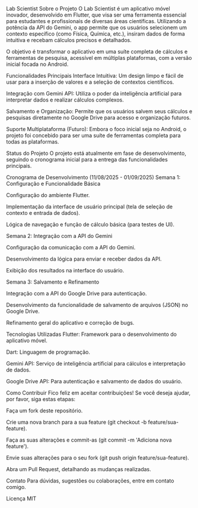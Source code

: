 Lab Scientist
Sobre o Projeto
O Lab Scientist é um aplicativo móvel inovador, desenvolvido em Flutter, que visa ser uma ferramenta essencial para estudantes e profissionais de diversas áreas científicas. Utilizando a potência da API do Gemini, o app permite que os usuários selecionem um contexto específico (como Física, Química, etc.), insiram dados de forma intuitiva e recebam cálculos precisos e detalhados.

O objetivo é transformar o aplicativo em uma suíte completa de cálculos e ferramentas de pesquisa, acessível em múltiplas plataformas, com a versão inicial focada no Android.

Funcionalidades Principais
Interface Intuitiva: Um design limpo e fácil de usar para a inserção de valores e a seleção de contextos científicos.

Integração com Gemini API: Utiliza o poder da inteligência artificial para interpretar dados e realizar cálculos complexos.

Salvamento e Organização: Permite que os usuários salvem seus cálculos e pesquisas diretamente no Google Drive para acesso e organização futuros.

Suporte Multiplataforma (Futuro): Embora o foco inicial seja no Android, o projeto foi concebido para ser uma suíte de ferramentas completa para todas as plataformas.

Status do Projeto
O projeto está atualmente em fase de desenvolvimento, seguindo o cronograma inicial para a entrega das funcionalidades principais.

Cronograma de Desenvolvimento (11/08/2025 - 01/09/2025)
Semana 1: Configuração e Funcionalidade Básica

Configuração do ambiente Flutter.

Implementação da interface de usuário principal (tela de seleção de contexto e entrada de dados).

Lógica de navegação e função de cálculo básica (para testes de UI).

Semana 2: Integração com a API do Gemini

Configuração da comunicação com a API do Gemini.

Desenvolvimento da lógica para enviar e receber dados da API.

Exibição dos resultados na interface do usuário.

Semana 3: Salvamento e Refinamento

Integração com a API do Google Drive para autenticação.

Desenvolvimento da funcionalidade de salvamento de arquivos (JSON) no Google Drive.

Refinamento geral do aplicativo e correção de bugs.

Tecnologias Utilizadas
Flutter: Framework para o desenvolvimento do aplicativo móvel.

Dart: Linguagem de programação.

Gemini API: Serviço de inteligência artificial para cálculos e interpretação de dados.

Google Drive API: Para autenticação e salvamento de dados do usuário.

Como Contribuir
Fico feliz em aceitar contribuições! Se você deseja ajudar, por favor, siga estas etapas:

Faça um fork deste repositório.

Crie uma nova branch para a sua feature (git checkout -b feature/sua-feature).

Faça as suas alterações e commit-as (git commit -m 'Adiciona nova feature').

Envie suas alterações para o seu fork (git push origin feature/sua-feature).

Abra um Pull Request, detalhando as mudanças realizadas.

Contato
Para dúvidas, sugestões ou colaborações, entre em contato comigo.

Licença MIT
